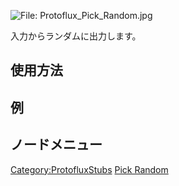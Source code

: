 <languages></languages> ![File:
Protoflux_Pick_Random.jpg](_Protoflux_Pick_Random.jpg "fig:File: Protoflux_Pick_Random.jpg")

入力からランダムに出力します。

## 使用方法

## 例

## ノードメニュー

[Category:ProtofluxStubs](Category:ProtofluxStubs "wikilink") [Pick
Random](Category:Protoflux{{#translation:}} "wikilink")